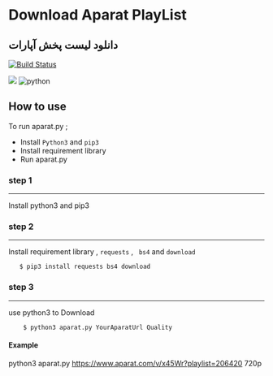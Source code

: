 # Download Aparat PlayList
## دانلود لیست پخش آپارات

[![Build Status](https://travis-ci.org/joemccann/dillinger.svg?branch=master)](#)

![](https://upload.wikimedia.org/wikipedia/commons/4/4b/Aparat_logo_%28fa%29_black_2014.png)
![python](https://fedoramagazine.org/wp-content/uploads/2015/11/Python_logo-945x400.png "python")
## How to use
To run aparat.py ;

- Install `Python3` and `pip3`
- Install requirement library
- Run aparat.py

### step 1
------------

Install python3 and pip3

### step 2
------------
Install requirement library , `requests` , ` bs4` and `download`
```
   $ pip3 install requests bs4 download
```
### step 3
------------
use python3 to Download
```
    $ python3 aparat.py YourAparatUrl Quality
```
####  Example
 python3 aparat.py https://www.aparat.com/v/x45Wr?playlist=206420 720p
